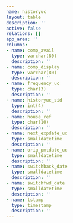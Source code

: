 ```yaml
---
name: historyuc
layout: table
description: ''
active: false
relations: []
app_area: ''
columns:
- name: comp_avail
  type: varchar(80)
  description: ''
- name: comp_display
  type: varchar(80)
  description: ''
- name: frequency_uc
  type: char(3)
  description: ''
- name: historyuc_sid
  type: int(4)
  description: ''
- name: house_ref
  type: char(10)
  description: ''
- name: next_expdate_uc
  type: smalldatetime
  description: ''
- name: orig_pmtdate_uc
  type: smalldatetime
  description: ''
- name: switchback_date
  type: smalldatetime
  description: ''
- name: switchfwd_date
  type: smalldatetime
  description: ''
- name: tstamp
  type: timestamp
  description: ''
---
```


